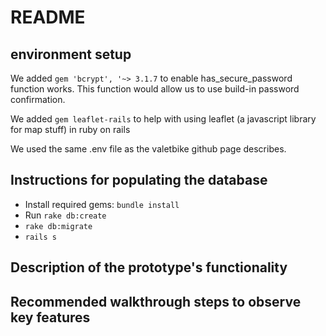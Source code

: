 # README

## environment setup
We added `gem 'bcrypt', '~> 3.1.7` to enable has_secure_password function works. This function would allow us to use build-in password confirmation. 

We added `gem leaflet-rails` to help with using leaflet (a javascript library for map stuff) in ruby on rails

We used the same .env file as the valetbike github page describes.

## Instructions for populating the database
* Install required gems: `bundle install`
*  Run `rake db:create`
*  `rake db:migrate`
*  `rails s`

## Description of the prototype's functionality

## Recommended walkthrough steps to observe key features

